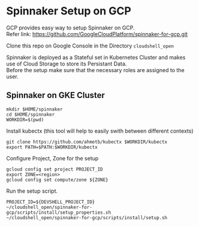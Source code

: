 # Spinnaker Setup on GCP

GCP provides easy way to setup Spinnaker on GCP. <br>
Refer link: https://github.com/GoogleCloudPlatform/spinnaker-for-gcp.git

Clone this repo on Google Console in the Directory ```cloudshell_open```

Spinnaker is deployed as a Stateful set in Kubernetes Cluster and makes use of Cloud Storage to store its Persistant Data. <br>
Before the setup make sure that the necessary roles are assigned to the user.

## Spinnaker on GKE Cluster

```
mkdir $HOME/spinnaker
cd $HOME/spinnaker
WORKDIR=$(pwd)
```
Install kubectx (this tool will help to easily swith between different contexts)
```
git clone https://github.com/ahmetb/kubectx $WORKDIR/kubectx
export PATH=$PATH:$WORKDIR/kubectx
```

Configure Project, Zone for the setup
```
gcloud config set project PROJECT_ID
export ZONE=<region>
gcloud config set compute/zone ${ZONE}
```
Run the setup script.
```
PROJECT_ID=${DEVSHELL_PROJECT_ID}
~/cloudshell_open/spinnaker-for-gcp/scripts/install/setup_properties.sh
~/cloudshell_open/spinnaker-for-gcp/scripts/install/setup.sh
```
